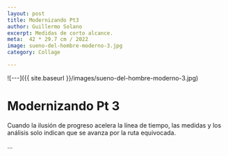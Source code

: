 ```yaml
---
layout: post
title: Modernizando Pt3 
author: Guillermo Solano
excerpt: Medidas de corto alcance.
meta:  42 * 29.7 cm / 2022
image: sueno-del-hombre-moderno-3.jpg
category: Collage

---
```



![---]({{ site.baseurl }}/images/sueno-del-hombre-moderno-3.jpg)

# Modernizando Pt 3

Cuando la ilusión de progreso acelera la línea de tiempo, las medidas y los análisis solo indican que se avanza por la ruta equivocada.


<!--

La modernidad es el término asignado a un periodo reciente de la historia de la humanidad en el que, mas que prevalecer la visión racional para dar explicación a los acontecimientos identificados en la naturaleza; se exculyen otras formas de construcción de conocimiento y de interacción con el entorno por considerarse anticientíficas.

La modernidad, más allá de la intelectualización de la realidad, se erige como una corriente de pensamiento fundamentada en la búsqueda de la objetividad a partir de la implementación de métodos y tecnologías que intentan descubrir verdades detrás del estudio especializado de la materia y los acontecimientos relacionados con la humanidad.

La modernidad se estableció en el siglo XX como un referente de la verticalidad eurocentrista, deformada en un dogma que impone sus creencias mecanicistas a través de diferentes canales en la sociedad para establecer verdades incuestionables, sin reconocer sus propios desaciertos o lo nocivo que subyace en sus paradigmas. -->




…
